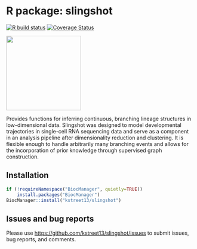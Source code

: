 # R package: slingshot
[![R build status](https://github.com/kstreet13/slingshot/workflows/R-CMD-check-bioc/badge.svg)](https://github.com/kstreet13/slingshot/actions)
[![Coverage Status](https://img.shields.io/codecov/c/github/kstreet13/slingshot/master.svg)](https://codecov.io/github/kstreet13/slingshot?branch=master)

<img src=inst/slingshot_sticker.png height="200">

Provides functions for inferring continuous, branching lineage structures in low-dimensional data. Slingshot was designed to model developmental trajectories in single-cell RNA sequencing data and serve as a component in an analysis pipeline after dimensionality reduction and clustering. It is flexible enough to handle arbitrarily many branching events and allows for the incorporation of prior knowledge through supervised graph construction.

## Installation

```r
if (!requireNamespace("BiocManager", quietly=TRUE))
    install.packages("BiocManager")
BiocManager::install("kstreet13/slingshot")
```

## Issues and bug reports

Please use https://github.com/kstreet13/slingshot/issues to submit issues, bug reports, and comments.
